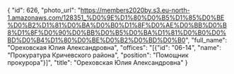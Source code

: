 {
    "id": 626,
    "photo_url": "https://members2020by.s3.eu-north-1.amazonaws.com/128351_%D0%9E%D1%80%D0%B5%D1%85%D0%BE%D0%B2%D1%81%D0%BA%D0%B0%D1%8F%D0%AE%D0%BB%D0%B8%D1%8F%D0%90%D0%BB%D0%B5%D0%BA%D1%81%D0%B0%D0%BD%D0%B4%D1%80%D0%BE%D0%B2%D0%BD%D0%B0",
    "full_name": "Ореховская Юлия Александровна",
    "offices": "[{\"id\": \"06-14\", \"name\": \"Прокуратура Кричевского района\", \"position\": \"Помощник прокурора\"}]",
    "title": "Ореховская Юлия Александровна"
}